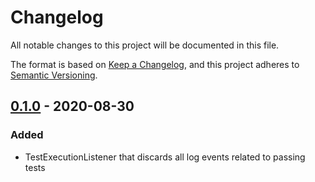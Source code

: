 # Changelog
All notable changes to this project will be documented in this file.

The format is based on [Keep a Changelog](https://keepachangelog.com/en/1.0.0/),
and this project adheres to [Semantic Versioning](https://semver.org/spec/v2.0.0.html).

## [0.1.0] - 2020-08-30
### Added
- TestExecutionListener that discards all log events related to passing tests

[0.1.0]: https://github.com/zeldigas/Reasonable-Test-Logs/tree/v0.1.0